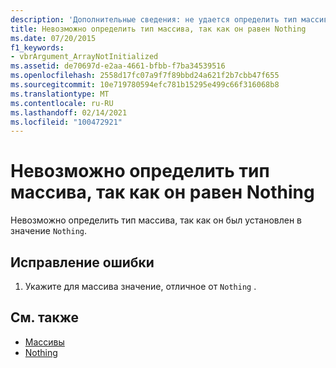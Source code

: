 ```yaml
---
description: 'Дополнительные сведения: не удается определить тип массива, поскольку он равен Nothing'
title: Невозможно определить тип массива, так как он равен Nothing
ms.date: 07/20/2015
f1_keywords:
- vbrArgument_ArrayNotInitialized
ms.assetid: de70697d-e2aa-4661-bfbb-f7ba34539516
ms.openlocfilehash: 2558d17fc07a9f7f89bbd24a621f2b7cbb47f655
ms.sourcegitcommit: 10e719780594efc781b15295e499c66f316068b8
ms.translationtype: MT
ms.contentlocale: ru-RU
ms.lasthandoff: 02/14/2021
ms.locfileid: "100472921"
---
```

# <a name="cannot-determine-array-type-because-it-is-nothing"></a>Невозможно определить тип массива, так как он равен Nothing

Невозможно определить тип массива, так как он был установлен в значение `Nothing`.  
  
## <a name="to-correct-this-error"></a>Исправление ошибки  
  
1. Укажите для массива значение, отличное от `Nothing` .  
  
## <a name="see-also"></a>См. также

- [Массивы](../programming-guide/language-features/arrays/index.md)
- [Nothing](../language-reference/nothing.md)
